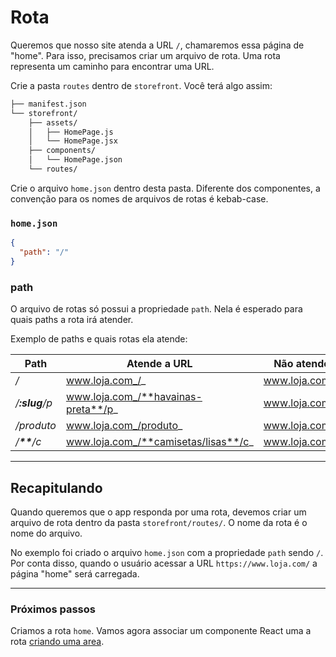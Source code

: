 # Rota

Queremos que nosso site atenda a URL `/`, chamaremos essa página de "home". Para isso, precisamos criar um arquivo de rota. Uma rota representa um caminho para encontrar uma URL.

Crie a pasta `routes` dentro de `storefront`. Você terá algo assim:

```sh
├── manifest.json
└── storefront/
    ├── assets/
    │   ├── HomePage.js
    │   └── HomePage.jsx
    ├── components/
    │   └── HomePage.json
    └── routes/
```

Crie o arquivo `home.json` dentro desta pasta. Diferente dos componentes, a convenção para os nomes de arquivos de rotas é kebab-case.

### `home.json`

```json
{
  "path": "/"
}
```

### path

O arquivo de rotas só possui a propriedade `path`. Nela é esperado para quais paths a rota irá atender.

Exemplo de paths e quais rotas ela atende:

Path | Atende a URL | Não atende a URL
---|---|---
_/_|www.loja.com_/_|www.loja.com/produto
_/**:slug**/p_|www.loja.com_/**havainas-preta**/p_|www.loja.com/produto
_/produto_|www.loja.com_/produto_|www.loja.com/p
_/**\*\***/c_|www.loja.com_/**camisetas/lisas**/c_|www.loja.com/contato

---

## Recapitulando

Quando queremos que o app responda por uma rota, devemos criar um arquivo de rota dentro da pasta `storefront/routes/`. O nome da rota é o nome do arquivo.

No exemplo foi criado o arquivo `home.json` com a propriedade `path` sendo `/`. Por conta disso, quando o usuário acessar a URL `https://www.loja.com/` a página "home" será carregada.

---

### Próximos passos

Criamos a rota `home`. Vamos agora associar um componente React uma a rota [criando uma area](area.md).
